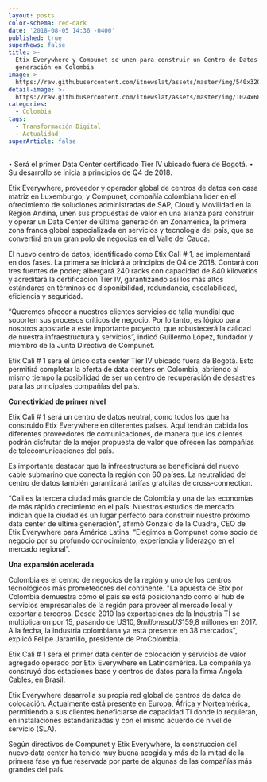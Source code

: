 ```yaml
---
layout: posts
color-schema: red-dark
date: '2018-08-05 14:36 -0400'
published: true
superNews: false
title: >-
  Etix Everywhere y Compunet se unen para construir un Centro de Datos de última
  generación en Colombia
image: >-
  https://raw.githubusercontent.com/itnewslat/assets/master/img/540x320/etix-p.jpg
detail-image: >-
  https://raw.githubusercontent.com/itnewslat/assets/master/img/1024x680/ETIX-g.jpg
categories:
  - Colombia
tags:
  - Transformación Digital
  - Actualidad
superArticle: false
---
```

•	Será el primer Data Center certificado Tier IV ubicado fuera de Bogotá. 
•	Su desarrollo se inicia a principios de Q4 de 2018.

Etix Everywhere, proveedor y operador global de centros de datos con casa matriz en Luxemburgo; y Compunet, compañía colombiana líder en el ofrecimiento de soluciones administradas de SAP, Cloud y Movilidad en la Región Andina, unen sus propuestas de valor en una alianza para construir y operar un Data Center de última generación en Zonamerica, la primera zona franca global especializada en servicios y tecnología del país, que se convertirá en un gran polo de negocios en el Valle del Cauca. 

El nuevo centro de datos, identificado como Etix Cali # 1, se implementará en dos fases. La primera se iniciará a principios de Q4 de 2018.  Contará con tres fuentes de poder; albergará 240 racks con capacidad de 840 kilovatios y acreditará la certificación Tier IV, garantizando así los más altos estándares en términos de disponibilidad, redundancia, escalabilidad, eficiencia y seguridad.

“Queremos ofrecer a nuestros clientes servicios de talla mundial que soporten sus procesos críticos de negocio. Por lo tanto, es lógico para nosotros apostarle a este importante proyecto, que robustecerá la calidad de nuestra infraestructura y servicios”, indicó Guillermo López, fundador y miembro de la Junta Directiva de Compunet.

Etix Cali # 1 será el único data center Tier IV ubicado fuera de Bogotá. Esto permitirá completar la oferta de data centers en Colombia, abriendo al mismo tiempo la posibilidad de ser un centro de recuperación de desastres para las principales compañías del país. 

**Conectividad de primer nivel**

Etix Cali # 1 será un centro de datos neutral, como todos los que ha construido Etix Everywhere en diferentes países. Aquí tendrán cabida los diferentes proveedores de comunicaciones, de manera que los clientes podrán disfrutar de la mejor propuesta de valor que ofrecen las compañías de telecomunicaciones del país.

Es importante destacar que la infraestructura se beneficiará del nuevo cable submarino que conecta la región con 60 países. La neutralidad del centro de datos también garantizará tarifas gratuitas de cross-connection.

“Cali es la tercera ciudad más grande de Colombia y una de las economías de más rápido crecimiento en el país. Nuestros estudios de mercado indican que la ciudad es un lugar perfecto para construir nuestro próximo data center de última generación”, afirmó Gonzalo de la Cuadra, CEO de Etix Everywhere para América Latina. “Elegimos a Compunet como socio de negocio por su profundo conocimiento, experiencia y liderazgo en el mercado regional”.

**Una expansión acelerada**

Colombia es el centro de negocios de la región y uno de los centros tecnológicos más prometedores del continente. "La apuesta de Etix por Colombia demuestra cómo el país se está posicionando como el hub de servicios empresariales de la región para proveer al mercado local y exportar a terceros. Desde 2010 las exportaciones de la Industria TI se multiplicaron por 15, pasando de US$10,9 millones a US$159,8 millones en 2017. A la fecha, la industria colombiana ya está presente en 38 mercados", explicó Felipe Jaramillo, presidente de ProColombia.

Etix Cali # 1 será el primer data center de colocación y servicios de valor agregado operado por Etix Everywhere en Latinoamérica. La compañía ya construyó dos estaciones base y centros de datos para la firma Angola Cables, en Brasil. 

Etix Everywhere desarrolla su propia red global de centros de datos de colocación. Actualmente está presente en Europa, África y Norteamérica, permitiendo a sus clientes beneficiarse de capacidad TI donde lo requieran, en instalaciones estandarizadas y con el mismo acuerdo de nivel de servicio (SLA).

Según directivos de Compunet y Etix Everywhere, la construcción del nuevo data center ha tenido muy buena acogida y más de la mitad de la primera fase ya fue reservada por parte de algunas de las compañías más grandes del país.
